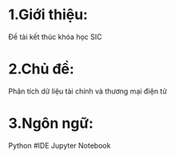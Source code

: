 # 1.Giới thiệu:
Đề tài kết thúc khóa học SIC
# 2.Chủ đề:
Phân tích dữ liệu tài chính và thương mại điện tử
# 3.Ngôn ngữ:
Python
#IDE
Jupyter Notebook
